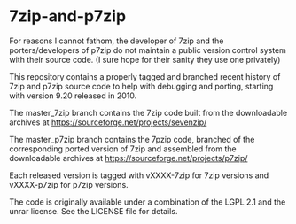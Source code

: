 7zip-and-p7zip
==============

For reasons I cannot fathom, the developer of 7zip and the porters/developers of p7zip do not maintain a public version control system with their source code. (I sure hope for their sanity they use one privately)

This repository contains a properly tagged and branched recent history of 7zip and p7zip source code to help with debugging and porting, starting with version 9.20 released in 2010.

The master_7zip branch contains the 7zip code built from the downloadable archives at https://sourceforge.net/projects/sevenzip/

The master_p7zip branch contains the 7pzip code, branched of the corresponding ported version of 7zip and assembled from the  downloadable archives at https://sourceforge.net/projects/p7zip/

Each released version is tagged with vXXXX-7zip for 7zip versions and vXXXX-p7zip for p7zip versions.

The code is originally available under a combination of the LGPL 2.1 and the unrar license. See the LICENSE file for details.
